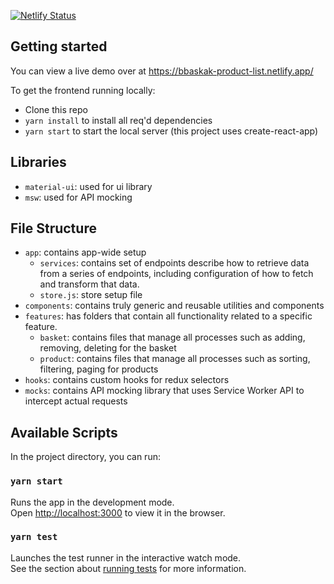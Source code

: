 [![Netlify Status](https://api.netlify.com/api/v1/badges/5d2e0ed4-3f49-423f-b129-b62c98a0322a/deploy-status)](https://app.netlify.com/sites/bbaskak-product-list/deploys)

## Getting started

You can view a live demo over at https://bbaskak-product-list.netlify.app/

To get the frontend running locally:

- Clone this repo
- `yarn install` to install all req'd dependencies
- `yarn start` to start the local server (this project uses create-react-app)

## Libraries

- `material-ui`: used for ui library
- `msw`: used for API mocking

## File Structure

- `app`: contains app-wide setup
  - `services`: contains set of endpoints describe how to retrieve data from a series of endpoints, including configuration of how to fetch and transform that data.
  - `store.js`: store setup file
- `components`: contains truly generic and reusable utilities and components
- `features`: has folders that contain all functionality related to a specific feature.
  - `basket`: contains files that manage all processes such as adding, removing, deleting for the basket
  - `product`: contains files that manage all processes such as sorting, filtering, paging for products
- `hooks`: contains custom hooks for redux selectors
- `mocks`: contains API mocking library that uses Service Worker API to intercept actual requests

## Available Scripts

In the project directory, you can run:

### `yarn start`

Runs the app in the development mode.<br />
Open [http://localhost:3000](http://localhost:3000) to view it in the browser.

### `yarn test`

Launches the test runner in the interactive watch mode.<br />
See the section about [running tests](https://facebook.github.io/create-react-app/docs/running-tests) for more information.
